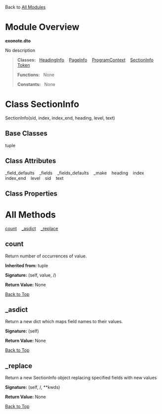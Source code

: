 Back to [All Modules](https://github.com/pyrustic/exonote/blob/master/docs/modules/README.md#readme)

# Module Overview

**exonote.dto**
 
No description

> **Classes:** &nbsp; [HeadingInfo](https://github.com/pyrustic/exonote/blob/master/docs/modules/content/exonote.dto/content/classes/HeadingInfo.md#class-headinginfo) &nbsp;&nbsp; [PageInfo](https://github.com/pyrustic/exonote/blob/master/docs/modules/content/exonote.dto/content/classes/PageInfo.md#class-pageinfo) &nbsp;&nbsp; [ProgramContext](https://github.com/pyrustic/exonote/blob/master/docs/modules/content/exonote.dto/content/classes/ProgramContext.md#class-programcontext) &nbsp;&nbsp; [SectionInfo](https://github.com/pyrustic/exonote/blob/master/docs/modules/content/exonote.dto/content/classes/SectionInfo.md#class-sectioninfo) &nbsp;&nbsp; [Token](https://github.com/pyrustic/exonote/blob/master/docs/modules/content/exonote.dto/content/classes/Token.md#class-token)
>
> **Functions:** &nbsp; None
>
> **Constants:** &nbsp; None

# Class SectionInfo
SectionInfo(sid, index, index_end, heading, level, text)

## Base Classes
tuple

## Class Attributes
\_field\_defaults &nbsp;&nbsp; \_fields &nbsp;&nbsp; \_fields\_defaults &nbsp;&nbsp; \_make &nbsp;&nbsp; heading &nbsp;&nbsp; index &nbsp;&nbsp; index\_end &nbsp;&nbsp; level &nbsp;&nbsp; sid &nbsp;&nbsp; text

## Class Properties


# All Methods
[count](#count) &nbsp;&nbsp; [\_asdict](#_asdict) &nbsp;&nbsp; [\_replace](#_replace)

## count
Return number of occurrences of value.

**Inherited from:** tuple

**Signature:** (self, value, /)





**Return Value:** None

[Back to Top](#module-overview)


## \_asdict
Return a new dict which maps field names to their values.



**Signature:** (self)





**Return Value:** None

[Back to Top](#module-overview)


## \_replace
Return a new SectionInfo object replacing specified fields with new values



**Signature:** (self, /, \*\*kwds)





**Return Value:** None

[Back to Top](#module-overview)



